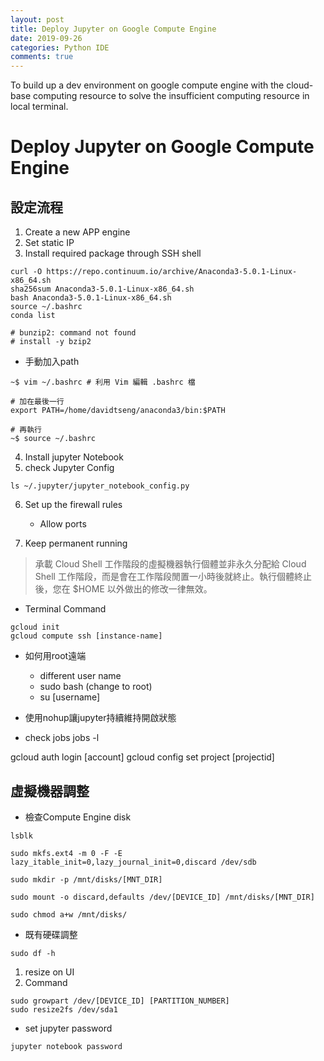```yaml
---
layout: post
title: Deploy Jupyter on Google Compute Engine
date: 2019-09-26
categories: Python IDE
comments: true
---
```

To build up a dev environment on google compute engine with the cloud-base computing resource to solve the insufficient computing resource in local terminal. 



# Deploy Jupyter on Google Compute Engine
## 設定流程
1. Create a new APP engine
2. Set static IP
3. Install required package through SSH shell
```python=
curl -O https://repo.continuum.io/archive/Anaconda3-5.0.1-Linux-x86_64.sh
sha256sum Anaconda3-5.0.1-Linux-x86_64.sh
bash Anaconda3-5.0.1-Linux-x86_64.sh
source ~/.bashrc
conda list

# bunzip2: command not found
# install -y bzip2
```
* 手動加入path
```python=
~$ vim ~/.bashrc # 利用 Vim 編輯 .bashrc 檔

# 加在最後一行
export PATH=/home/davidtseng/anaconda3/bin:$PATH

# 再執行
~$ source ~/.bashrc
```

4. Install jupyter Notebook
5. check Jupyter Config
```python=
ls ~/.jupyter/jupyter_notebook_config.py
```

6. Set up the firewall rules
    - Allow ports


7. Keep permanent running
> 承載 Cloud Shell 工作階段的虛擬機器執行個體並非永久分配給 Cloud Shell 工作階段，而是會在工作階段閒置一小時後就終止。執行個體終止後，您在 $HOME 以外做出的修改一律無效。

- Terminal Command
```   
gcloud init
gcloud compute ssh [instance-name]
```
- 如何用root遠端
    - different user name
    - sudo bash (change to root)
    - su [username]

- 使用nohup讓jupyter持續維持開啟狀態

- check jobs
jobs -l

gcloud auth login [account]
gcloud config set project [projectid]


## 虛擬機器調整
* 檢查Compute Engine disk
```
lsblk

sudo mkfs.ext4 -m 0 -F -E lazy_itable_init=0,lazy_journal_init=0,discard /dev/sdb

sudo mkdir -p /mnt/disks/[MNT_DIR]

sudo mount -o discard,defaults /dev/[DEVICE_ID] /mnt/disks/[MNT_DIR]

sudo chmod a+w /mnt/disks/
```
- 既有硬碟調整

```
sudo df -h
```

1. resize on UI
2. Command
```
sudo growpart /dev/[DEVICE_ID] [PARTITION_NUMBER]
sudo resize2fs /dev/sda1
```


* set jupyter password
```python=
jupyter notebook password
```